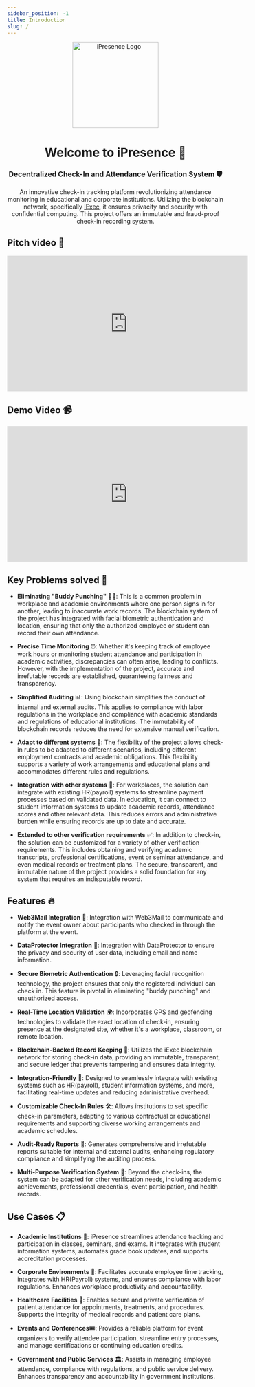 ```yaml
---
sidebar_position: -1
title: Introduction
slug: /
---
```


<div align="center">
    <img src="img/logo.png" alt="iPresence Logo" width="200" />
    <h1>Welcome to iPresence 👋</h1>
    <h3><strong>Decentralized Check-In and Attendance Verification System 🛡️</strong></h3>
    <p>An innovative check-in tracking platform revolutionizing attendance monitoring in educational and corporate institutions. Utilizing the blockchain network, specifically <a href="https://iex.ec/">IExec</a>, it ensures privacity and security with confidential computing. This project offers an immutable and fraud-proof check-in recording system.</p>
</div>

## Pitch video 🚀

<div align="left">
	<iframe width="560" height="315" src="https://www.youtube.com/embed/1XerTy3dx8o" title="YouTube video player" frameborder="0" allow="accelerometer; autoplay; clipboard-write; encrypted-media; gyroscope; picture-in-picture" allowfullscreen></iframe>
</div>

## Demo Video 📹

<div align="left">
	<iframe width="560" height="315" src="https://www.youtube.com/embed/ItRASmmO6kE" title="YouTube video player" frameborder="0" allow="accelerometer; autoplay; clipboard-write; encrypted-media; gyroscope; picture-in-picture" allowfullscreen></iframe>
</div>

## Key Problems solved 🚀

-   **Eliminating "Buddy Punching"** 🚫👊: This is a common problem in workplace and academic environments where one person signs in for another, leading to inaccurate work records. The blockchain system of the project has integrated with facial biometric authentication and location, ensuring that only the authorized employee or student can record their own attendance.

-   **Precise Time Monitoring** ⏰: Whether it's keeping track of employee work hours or monitoring student attendance and participation in academic activities, discrepancies can often arise, leading to conflicts. However, with the implementation of the project, accurate and irrefutable records are established, guaranteeing fairness and transparency.

-   **Simplified Auditing** 📊: Using blockchain simplifies the conduct of internal and external audits. This applies to compliance with labor regulations in the workplace and compliance with academic standards and regulations of educational institutions. The immutability of blockchain records reduces the need for extensive manual verification.

-   **Adapt to different systems** 🔧: The flexibility of the project allows check-in rules to be adapted to different scenarios, including different employment contracts and academic obligations. This flexibility supports a variety of work arrangements and educational plans and accommodates different rules and regulations.

-   **Integration with other systems** 🔄: For workplaces, the solution can integrate with existing HR(payroll) systems to streamline payment processes based on validated data. In education, it can connect to student information systems to update academic records, attendance scores and other relevant data. This reduces errors and administrative burden while ensuring records are up to date and accurate.

-   **Extended to other verification requirements** ✅: In addition to check-in, the solution can be customized for a variety of other verification requirements. This includes obtaining and verifying academic transcripts, professional certifications, event or seminar attendance, and even medical records or treatment plans. The secure, transparent, and immutable nature of the project provides a solid foundation for any system that requires an indisputable record.

## Features 🔥

-   **Web3Mail Integration** 📧: Integration with Web3Mail to communicate and notify the event owner about participants who checked in through the platform at the event.

-   **DataProtector Integration** 🔐: Integration with DataProtector to ensure the privacy and security of user data, including email and name information.

-   **Secure Biometric Authentication** 🔒: Leveraging facial recognition technology, the project ensures that only the registered individual can check in. This feature is pivotal in eliminating "buddy punching" and unauthorized access.

-   **Real-Time Location Validation** 🌍: Incorporates GPS and geofencing technologies to validate the exact location of check-in, ensuring presence at the designated site, whether it's a workplace, classroom, or remote location.

-   **Blockchain-Backed Record Keeping** 📖: Utilizes the iExec blockchain network for storing check-in data, providing an immutable, transparent, and secure ledger that prevents tampering and ensures data integrity.

-   **Integration-Friendly** 🔗: Designed to seamlessly integrate with existing systems such as HR(payroll), student information systems, and more, facilitating real-time updates and reducing administrative overhead.

-   **Customizable Check-In Rules** 🛠️: Allows institutions to set specific check-in parameters, adapting to various contractual or educational requirements and supporting diverse working arrangements and academic schedules.

-   **Audit-Ready Reports** 📝: Generates comprehensive and irrefutable reports suitable for internal and external audits, enhancing regulatory compliance and simplifying the auditing process.

-   **Multi-Purpose Verification System** 🎯: Beyond the check-ins, the system can be adapted for other verification needs, including academic achievements, professional credentials, event participation, and health records.

## Use Cases 📋

-   **Academic Institutions** 🏫: iPresence streamlines attendance tracking and participation in classes, seminars, and exams. It integrates with student information systems, automates grade book updates, and supports accreditation processes.

-   **Corporate Environments** 🏢: Facilitates accurate employee time tracking, integrates with HR(Payroll) systems, and ensures compliance with labor regulations. Enhances workplace productivity and accountability.

-   **Healthcare Facilities** 🏥: Enables secure and private verification of patient attendance for appointments, treatments, and procedures. Supports the integrity of medical records and patient care plans.

-   **Events and Conferences**🎟️: Provides a reliable platform for event organizers to verify attendee participation, streamline entry processes, and manage certifications or continuing education credits.

-   **Government and Public Services** 🏛️: Assists in managing employee attendance, compliance with regulations, and public service delivery. Enhances transparency and accountability in government institutions.
